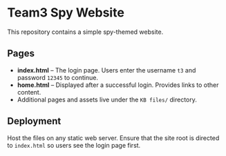 # Team3 Spy Website

This repository contains a simple spy-themed website.

## Pages

- **index.html** – The login page. Users enter the username `t3` and password `12345` to continue.
- **home.html** – Displayed after a successful login. Provides links to other content.
- Additional pages and assets live under the `KB files/` directory.

## Deployment

Host the files on any static web server. Ensure that the site root is directed to `index.html` so users see the login page first.
